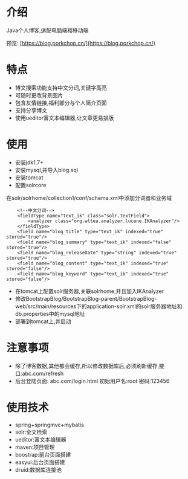 # 介绍 #
Java个人博客,适配电脑端和移动端

预览: [https://blog.porkchop.cn/](https://blog.porkchop.cn/)

# 特点 #

- 博文搜索功能支持中文分词,关键字高亮
- 可随时更改背景图片
- 包含友情链接,福利部分与个人简介页面
- 支持分享博文
- 使用ueditor富文本编辑器,让文章更易排版

# 使用 #
- 安装jdk1.7+
- 安装mysql,并导入blog.sql
- 安装tomcat
- 配置solrcore

在solr/solrhome/collection1/conf/schema.xml中添加分词器和业务域

		<!--中文分词-->
		<fieldType name="text_ik" class="solr.TextField">
			<analyzer class="org.wltea.analyzer.lucene.IKAnalyzer"/>
		</fieldType>
		<field name="blog_title" type="text_ik" indexed="true" stored="true"/>
		<field name="blog_summary" type="text_ik" indexed="false" stored="true"/>
		<field name="blog_releaseDate" type="string" indexed="true" stored="true"/>
		<field name="blog_content" type="text_ik" indexed="true" stored="false"/>
		<field name="blog_keyword" type="text_ik" indexed="true" stored="false"/>

- 在tomcat上配置solr服务器,关联solrhome,并且加入IKAnalyzer
- 修改BootstrapBlog/BootstrapBlog-parent/BootstrapBlog-web/src/main/resources下的application-solr.xml的solr服务器地址和db.properties中的mysql地址
- 部署到tomcat上,并启动


# 注意事项 #
- 除了博客数据,其他都会缓存,所以修改数据库后,必须刷新缓存,接口:abc.com/refresh
- 后台登陆页面: abc.com/login.html 初始用户名:root 密码:123456
# 使用技术 #
- spring+springmvc+mybatis
- solr:全文检索
- ueditor:富文本编辑器
- maven:项目管理
- boostrap:前台页面搭建
- easyui:后台页面搭建
- druid:数据库连接池
